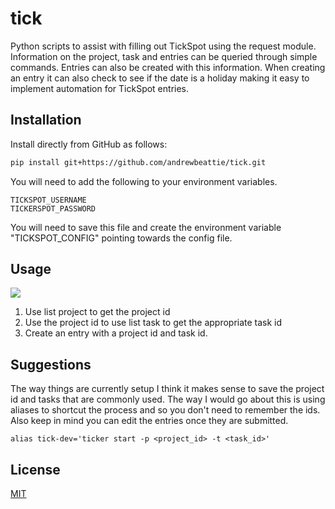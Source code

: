 # tick

Python scripts to assist with filling out TickSpot using the request module. Information on the project, task and entries can be queried
through simple commands. Entries can also be created with this information. When creating an entry it can
also check to see if the date is a holiday making it easy to implement automation for TickSpot entries.

## Installation
Install directly from GitHub as follows:


```bash
pip install git+https://github.com/andrewbeattie/tick.git
```
You will need to add the following to your environment variables.
```
TICKSPOT_USERNAME
TICKERSPOT_PASSWORD
```
You will need to save this file and create the environment variable "TICKSPOT_CONFIG" pointing towards the config file.

## Usage

![](https://i.imgur.com/aapxUnH.png)

1. Use list project to get the project id
2. Use the project id to use list task to get the appropriate task id
3. Create an entry with a project id and task id.

## Suggestions

The way things are currently setup I think it makes sense to save the project id and tasks that are commonly used. The way I would go about this is
using aliases to shortcut the process and so you don't need to remember the ids. Also keep in mind you can edit the entries once they are submitted.
```
alias tick-dev='ticker start -p <project_id> -t <task_id>'
```

## License
[MIT](https://choosealicense.com/licenses/mit)
